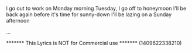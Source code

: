 I go out to work on Monday morning
Tuesday, I go off to honeymoon
I'll be back again before it's time for sunny-down
I'll be lazing on a Sunday afternoon

...

******* This Lyrics is NOT for Commercial use *******
(1409622338210)